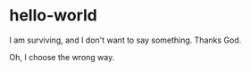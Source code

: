 # hello-world


I am surviving, and I don't want to say something. Thanks God.

Oh, I choose the wrong way.
